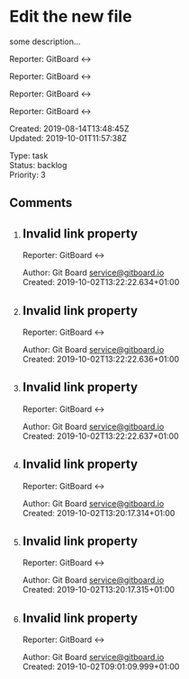 # Edit the new file

some description...

Reporter: GitBoard <->

Reporter: GitBoard <->

Reporter: GitBoard <->

Reporter: GitBoard <->  

Created: 2019-08-14T13:48:45Z  
Updated: 2019-10-01T11:57:38Z

Type: task  
Status: backlog  
Priority: 3

## Comments
1.  ## Invalid link property
    Reporter: GitBoard <->
    

    Author: Git Board <service@gitboard.io>  
    Created: 2019-10-02T13:22:22.634+01:00  

2.  ## Invalid link property
    Reporter: GitBoard <->
    

    Author: Git Board <service@gitboard.io>  
    Created: 2019-10-02T13:22:22.636+01:00  

3.  ## Invalid link property
    Reporter: GitBoard <->
    

    Author: Git Board <service@gitboard.io>  
    Created: 2019-10-02T13:22:22.637+01:00  

4.  ## Invalid link property
    Reporter: GitBoard <->

    Author: Git Board <service@gitboard.io>  
    Created: 2019-10-02T13:20:17.314+01:00  

5.  ## Invalid link property
    Reporter: GitBoard <->

    Author: Git Board <service@gitboard.io>  
    Created: 2019-10-02T13:20:17.315+01:00  

6.  ## Invalid link property
    Reporter: GitBoard <->

    Author: Git Board <service@gitboard.io>  
    Created: 2019-10-02T09:01:09.999+01:00  
